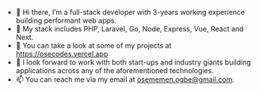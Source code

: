 - 👋 Hi there, I’m a full-stack developer with 3-years working experience building performant web apps.
- 👀 My stack includes PHP, Laravel, Go, Node, Express, Vue, React and Next.
- 🌱 You can take a look at some of my projects at https://osecodes.vercel.app
- 💞️ I look forward to work with both start-ups and industry giants building applications across any of the aforementioned technologies.
- 📫 You can reach me via my email at osememen.ogbe@gmail.com.

<!---
oseogbe/oseogbe is a ✨ special ✨ repository because its `README.md` (this file) appears on your GitHub profile.
You can click the Preview link to take a look at your changes.
--->
